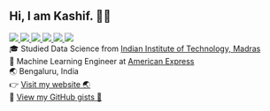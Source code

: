 <h2>Hi, I am Kashif. 👋🏻</h2>
<a href="https://blog.ifkash.dev">
  <img src="https://img.shields.io/badge/Hashnode-2962FF?style=for-the-badge&logo=hashnode&logoColor=white" />
</a>

<a href="https://leetcode.com/ifkash">
  <img src="https://img.shields.io/badge/Leetcode-orange?style=for-the-badge&logo=leetcode&logoColor=black"/>
</a>

<a href="https://www.linkedin.com/in/kashifulhaque">
  <img src="https://img.shields.io/badge/LinkedIn-0077B5?style=for-the-badge&logo=linkedin&logoColor=white"/> 
</a>

<a href="mailto:haque.kashiful7@gmail.com">
  <img src="https://img.shields.io/badge/Gmail-D14836?style=for-the-badge&logo=gmail&logoColor=white"/>
</a>

<a href="https://twitter.com/notifkash">
  <img src="https://img.shields.io/badge/Twitter-1DA1F2?style=for-the-badge&logo=twitter&logoColor=white"/>
</a>

<a href="https://www.instagram.com/enderboi25">
  <img src="https://img.shields.io/badge/Instagram-E4405F?style=for-the-badge&logo=instagram&logoColor=white"/>
</a>

<div>🎓 Studied Data Science from <a href="https://www.iitm.ac.in">Indian Institute of Technology, Madras</a></div>
<div>🧪 Machine Learning Engineer at <a href="https://www.americanexpress.com/">American Express</a></div>
<div>🌏 Bengaluru, India</div>
<div>👉 <a href="https://ifkash.dev">Visit my website 🌏</a></div>
<div>🐙 <a href="https://gist.github.com/kashifulhaque">View my GitHub gists 📝</a></div>
